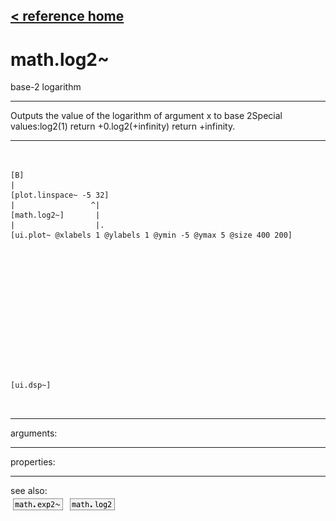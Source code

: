 [< reference home](ceammc_lib.html)
---

# math.log2~


base-2 logarithm

---

Outputs the value of the logarithm of argument x to base 2Special values:log2(1) return +0.log2(+infinity) return +infinity.<br>


---


```


[B]
|
[plot.linspace~ -5 32]
|                 ^|
[math.log2~]       |
|                  |.
[ui.plot~ @xlabels 1 @ylabels 1 @ymin -5 @ymax 5 @size 400 200]














[ui.dsp~]

            
```

---
arguments:


---
properties:


---
see also:<br>
[![math.exp2~](img/object_math.exp2~.png)](math.exp2~.html)
[![math.log2](img/object_math.log2.png)](math.log2.html)
